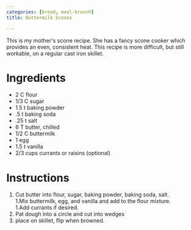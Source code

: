 ```yaml
---
categories: [bread, meal-brunch]
title: Buttermilk Scones

---
```

This is my mother's scone recipe.  She has a fancy scone cooker which provides an even, consistent heat.  This recipe is more difficult, but still workable, on a regular cast iron skillet.

# Ingredients

* 2 C flour
* 1/3 C sugar
* 1.5 t baking powder
* .5 t baking soda
* .25 t salt
* 6 T butter, chilled
* 1/2 C buttermilk
* 1 egg
* 1.5 t vanilla
* 2/3 cups currants or raisins (optional)

# Instructions

 1. Cut butter into flour, sugar, baking powder, baking soda, salt.  
 1.Mix buttermilk, egg, and vanilla and add to the flour mixture.  
 1.Add currants if desired.
 1. Pat dough into a circle and cut into wedges
 1. place on skillet, flip when browned.
